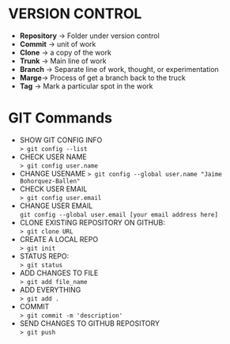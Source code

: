 # VERSION CONTROL

- **Repository** -> Folder under  version control
- **Commit** -> unit of work
- **Clone** -> a copy of the work
- **Trunk** -> Main line of work
- **Branch** -> Separate line of work, thought, or experimentation
- **Marge**-> Process of get a branch back to the truck
- **Tag** -> Mark a particular spot in the work

# GIT Commands
- SHOW GIT CONFIG INFO <br/>
`> git config --list`
- CHECK USER NAME <br/>
`> git config user.name`
- CHANGE USENAME
`> git config --global user.name "Jaime Bohorquez-Ballen"`
- CHECK USER EMAIL <br/>
`> git config user.email`
- CHANGE USER EMAIL <br/>
`git config --global user.email [your email address here]`
- CLONE EXISTING REPOSITORY ON GITHUB:<br/>
`> git clone URL`
- CREATE A LOCAL REPO <br/>
`> git init`
- STATUS REPO: <br/>
`> git status`
- ADD CHANGES TO FILE <br/>
`> git add file_name`
- ADD EVERYTHING <br/>
`> git add .`
- COMMIT <br/>
`> git commit -m 'description'`
- SEND CHANGES TO GITHUB REPOSITORY <br/>
`> git push `
